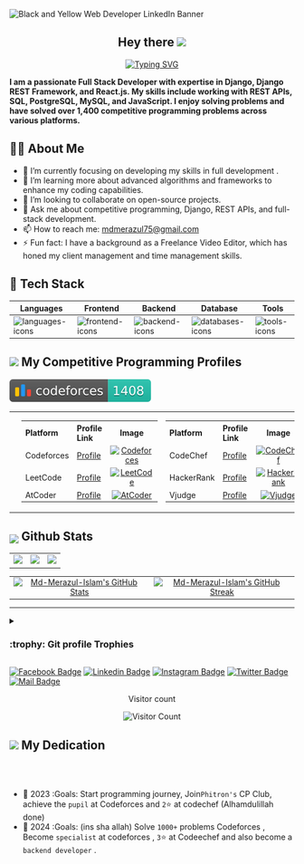 

![Black and Yellow Web Developer LinkedIn Banner](https://github.com/user-attachments/assets/c48b258d-1868-49d6-aa8e-27e43a360329)

<h2 align="center">
  Hey there <img src="https://media.giphy.com/media/hvRJCLFzcasrR4ia7z/giphy.gif" width="28">
</h2>
</div>





<div align='center'>

<a href="https://git.io/typing-svg"><img src="https://readme-typing-svg.demolab.com?font=Fira+Code&pause=1000&color=32B6FF&width=280&lines=Django+Developer;Full+Stack+Developer;Competitive+Programmer+;Specialist+%40Codeforces;3%E2%AD%90+%40CodeChef;React+Developer" alt="Typing SVG" /></a>
</div>

**I am a passionate Full Stack Developer with expertise in Django, Django REST Framework, and React.js. My skills include working with REST APIs, SQL, PostgreSQL, MySQL, and JavaScript. I enjoy solving problems and have solved over 1,400 competitive programming problems across various platforms.**


## 👨‍💻 About Me

- 🔭 I’m currently focusing on developing my skills in full development .
- 🌱 I’m learning more about advanced algorithms and frameworks to enhance my coding capabilities.
- 👯 I’m looking to collaborate on open-source projects.
- 💬 Ask me about competitive programming, Django, REST APIs, and full-stack development.
- 📫 How to reach me: [mdmerazul75@gmail.com](mdmerazul75@gmail.com)
- ⚡ Fun fact: I have a background as a Freelance Video Editor, which has honed my client management and time management skills.



## 🔹 Tech Stack

| **Languages** | **Frontend** | **Backend** | **Database** | **Tools** |
|---------------------------|--------------|-------------|--------------|-----------|
| <img src="https://skillicons.dev/icons?i=python,javascript,cpp,java" alt="languages-icons" style="width: 100%;"/> | <img src="https://skillicons.dev/icons?i=html,css,react,tailwind,bootstrap" alt="frontend-icons" style="width: 100%;"/> | <img src="https://skillicons.dev/icons?i=django" alt="backend-icons" style="width: 60%;"/> | <img src="https://skillicons.dev/icons?i=mysql,postgres," alt="databases-icons" style="width: 100%;"/> | <img src="https://skillicons.dev/icons?i=git,github,postman,vscode,figma,netlify,ps" alt="tools-icons" style="width: 100%;"/> |




<!-- Competitive Programming Profiles --> 

## <img src="https://media4.giphy.com/media/dMLmQfCO7lCA2gX3tw/giphy.gif?cid=ecf05e47ak6mwfu812269zzr8ydv529109qzpb8rszwnja9e&rid=giphy.gif&ct=s" width=10%> My Competitive Programming Profiles


<img src="https://github.com/Md-Merazul-Islam/meraz_cf/blob/main/output/max_rating.svg" alt="Max Rating" width="" />
<table width="100%">
  <tr>
    <td width="33%" valign="top align="center">
      <a href="https://github.com/Md-Merazul-Islam/meraz_cf" align="center">
        <img src="https://github.com/Md-Merazul-Islam/meraz_cf/blob/main/output/light_card.svg#gh-dark-mode-only" alt="Codeforces Card" width="80%" max-height="50%" 			align="center" />
      </a>
    </td>
    <td width="33%" valign="top" align="center">
      <table width="100%">
        <tr>
          <th align="left">Platform</th>
          <th align="left">Profile Link</th>
          <th align="center">Image</th>
        </tr>
        <tr>
          <td>Codeforces</td>
          <td><a href="https://codeforces.com/profile/Md-Merazul-Islam">Profile</a></td>
          <td align="center">
            <a href="https://codeforces.com/profile/Md-Merazul-Islam">
              <img src="https://i.ibb.co/bmz0Z6C/Untitled-design-removebg-preview.png" alt="Codeforces" width="24" />
            </a>
          </td>
        </tr>
        <tr>
          <td>LeetCode</td>
          <td><a href="https://leetcode.com/mdmerazulislam/">Profile</a></td>
          <td align="center">
            <a href="https://leetcode.com/mdmerazulislam/">
              <img src="https://i.ibb.co/PrNnHzz/Untitled-design-2-removebg-preview.png" alt="LeetCode" width="24" />
            </a>
          </td>
        </tr>
        <tr>
          <td>AtCoder</td>
          <td><a href="https://atcoder.jp/users/mdmerazulislam">Profile</a></td>
          <td align="center">
            <a href="https://atcoder.jp/users/mdmerazulislam">
              <img src="https://i.ibb.co/Cb6V7NF/Untitled-design-3-removebg-preview.png" alt="AtCoder" width="24" />
            </a>
          </td>
        </tr>
      </table>
    </td>
    <td width="33%" valign="top" align="center">
      <table width="100%">
        <tr>
          <th align="left">Platform</th>
          <th align="left">Profile Link</th>
          <th align="center">Image</th>
        </tr>
        <tr>
          <td>CodeChef</td>
          <td><a href="https://www.codechef.com/users/mdmerazulislam">Profile</a></td>
          <td align="center">
            <a href="https://www.codechef.com/users/mdmerazulislam">
              <img src="https://i.ibb.co/bbWxB0s/Untitled-design-4-removebg-preview.png" alt="CodeChef" width="24" />
            </a>
          </td>
        </tr>
        <tr>
          <td>HackerRank</td>
          <td><a href="https://www.hackerrank.com/profile/mdmerazul75">Profile</a></td>
          <td align="center">
            <a href="https://www.hackerrank.com/profile/mdmerazul75">
              <img src="https://i.ibb.co/3NzhC55/Untitled-design-5-removebg-preview.png" alt="HackerRank" width="24" />
            </a>
          </td>
        </tr>
        <tr>
          <td>Vjudge</td>
          <td><a href="https://vjudge.net/user/mdmerazulislam">Profile</a></td>
          <td align="center">
            <a href="https://vjudge.net/user/mdmerazulislam">
              <img src="https://i.ibb.co/gWjkfwY/download.jpg" alt="Vjudge" width="24" />
            </a>
          </td>
        </tr>
      </table>
    </td>
  </tr>
</table>




## <img src="https://media1.giphy.com/media/v1.Y2lkPTc5MGI3NjExYzFhYzJkMmQ2MWQ3ZGY3MDhjZTE3MDI2Mzk3NzE1OWQyZTRlMmYwMCZjdD1z/iY8CRBdQXODJSCERIr/giphy.gif" width=5% valign="bottom"> Github Stats

<table align="center">
  <tr>
    <td align="center">
      <img src="http://github-profile-summary-cards.vercel.app/api/cards/stats?username=Md-Merazul-Islam&theme=github_dark" width="100%">
    </td>
    <td align="center">
      <img src="http://github-profile-summary-cards.vercel.app/api/cards/repos-per-language?username=Md-Merazul-Islam&theme=github_dark" width="100%">
    </td>
    <td align="center">
      <img src="http://github-profile-summary-cards.vercel.app/api/cards/productive-time?username=Md-Merazul-Islam&theme=github_dark&utcOffset=8" width="100%">
    </td>
  </tr>
</table>


<table align="center">
  <tr>
    <td align="center">
      <a href="https://github.com/Md-Merazul-Islam/github-readme-stats">
        <img alt="Md-Merazul-Islam's GitHub Stats" src="https://github-readme-stats.vercel.app/api?username=Md-Merazul-Islam&show_icons=true&count_private=true&locale=en&theme=tokyonight&layout=compact&hide_border=true" height=""/>
      </a>
    </td>
    <td align="center">
      <a href="https://github.com/Md-Merazul-Islam">
        <img alt="Md-Merazul-Islam's GitHub Streak" src="https://github-readme-streak-stats.herokuapp.com/?user=Md-Merazul-Islam&theme=tokyonight&hide_border=true" height=""/>
      </a>
    </td>
  </tr>
</table>





</details>



----
	

</details>

<details><summary> <h3> :trophy: Git profile Trophies </h3></summary>

----
	
<p align="center"> <a href="https://github.com/ryo-ma/github-profile-trophy"><img src="https://github-profile-trophy.vercel.app/?username=Md-Merazul-Islam&layout=compact&theme=tokyonight&column=4&margin-w=15&margin-h=15" alt="7oskaaa" /></a> </p>

[![@7oskaa's Holopin board](https://holopin.io/api/user/board?user=7oskaa)](https://holopin.io/@7oskaa)
	
</details>


[![Facebook Badge](https://img.shields.io/badge/Facebook-1877F2?style=for-the-badge&logo=facebook&logoColor=white)](https://www.facebook.com/mdmerazulislam2) [![Linkedin Badge](https://img.shields.io/badge/LinkedIn-0077B5?style=for-the-badge&logo=linkedin&logoColor=white)](https://www.linkedin.com/in/mdmerazulislam/) [![Instagram Badge](https://img.shields.io/badge/Instagram-E4405F?style=for-the-badge&logo=instagram&logoColor=white)](https://www.instagram.com/md_merazulislam/) [![Twitter Badge](https://img.shields.io/badge/Twitter-1DA1F2?style=for-the-badge&logo=twitter&logoColor=white)](https://twitter.com/mdmerazulislam_/) [![Mail Badge](https://img.shields.io/badge/Gmail-D14836?style=for-the-badge&logo=gmail&logoColor=white)]([mdmerazul75@gmail.com](https://prgmdmerazulislam.mystrikingly.com/#5)) 

  <div align="center"><p>Visitor count</p>
<!--   <img src="https://profile-counter.glitch.me/Niefee/count.svg"/> -->
	  
![Visitor Count](https://profile-counter.glitch.me/{Md-Merazul-Islam}/count.svg)
</div>


## <img src = "https://i.pinimg.com/originals/3f/7e/4e/3f7e4eff7c96e9fe4b8b4b1ff3f7bdb5.gif" width = 6.5%> My Dedication

<!--  <img align="right" src="https://github.com/7oSkaaa/7oSkaaa/blob/main/Images/Right_Side.gif?raw=true" width=30%>-->

<br><br>
- 🥅 2023 :Goals: Start programming journey, Join`Phitron's` CP Club, achieve the `pupil` at Codeforces and `2`⭐ at codechef (Alhamdulillah done)
- 🥅 2024 :Goals: (ins sha allah) Solve `1000+` problems Codeforces , Become `specialist` at codeforces , `3`⭐ at Codeechef and also become a `backend developer` .
  <!--- 🥅 2025 :Goals: (ins sha allah) To become a `Software Engineer` and get a `job` .-->


